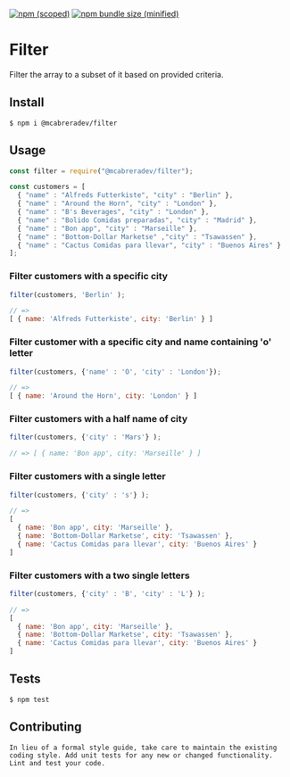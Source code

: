 [![npm (scoped)](https://img.shields.io/npm/v/@mcabreradev/filter.svg)](https://www.npmjs.com/package/@mcabreradev/filter)
[![npm bundle size (minified)](https://img.shields.io/bundlephobia/min/@mcabreradev/filter.svg)](https://www.npmjs.com/package/@mcabreradev/filter)

Filter
=========

Filter the array to a subset of it based on provided criteria.

## Install

```
$ npm i @mcabreradev/filter
```

## Usage

```js
const filter = require("@mcabreradev/filter");

const customers = [
  { "name" : "Alfreds Futterkiste", "city" : "Berlin" },
  { "name" : "Around the Horn", "city" : "London" },
  { "name" : "B's Beverages", "city" : "London" },
  { "name" : "Bolido Comidas preparadas", "city" : "Madrid" },
  { "name" : "Bon app", "city" : "Marseille" },
  { "name" : "Bottom-Dollar Marketse" ,"city" : "Tsawassen" },
  { "name" : "Cactus Comidas para llevar", "city" : "Buenos Aires" }
];
```

### Filter customers with a specific city
```js
filter(customers, 'Berlin' );

// => 
[ { name: 'Alfreds Futterkiste', city: 'Berlin' } ]
```

### Filter customer with a specific city and name containing 'o' letter
```js
filter(customers, {'name' : 'O', 'city' : 'London'});

// => 
[ { name: 'Around the Horn', city: 'London' } ]
```

### Filter customers with a half name of city
```js
filter(customers, {'city' : 'Mars'} );

// => [ { name: 'Bon app', city: 'Marseille' } ]
```

### Filter customers with a single letter
```js
filter(customers, {'city' : 's'} );

// => 
[
  { name: 'Bon app', city: 'Marseille' },
  { name: 'Bottom-Dollar Marketse', city: 'Tsawassen' },
  { name: 'Cactus Comidas para llevar', city: 'Buenos Aires' }
]
```

### Filter customers with a two single letters
```js
filter(customers, {'city' : 'B', 'city' : 'L'} );

// => 
[
  { name: 'Bon app', city: 'Marseille' },
  { name: 'Bottom-Dollar Marketse', city: 'Tsawassen' },
  { name: 'Cactus Comidas para llevar', city: 'Buenos Aires' }
]
```

## Tests

```
$ npm test
```


## Contributing
```
In lieu of a formal style guide, take care to maintain the existing coding style. Add unit tests for any new or changed functionality. Lint and test your code.
```